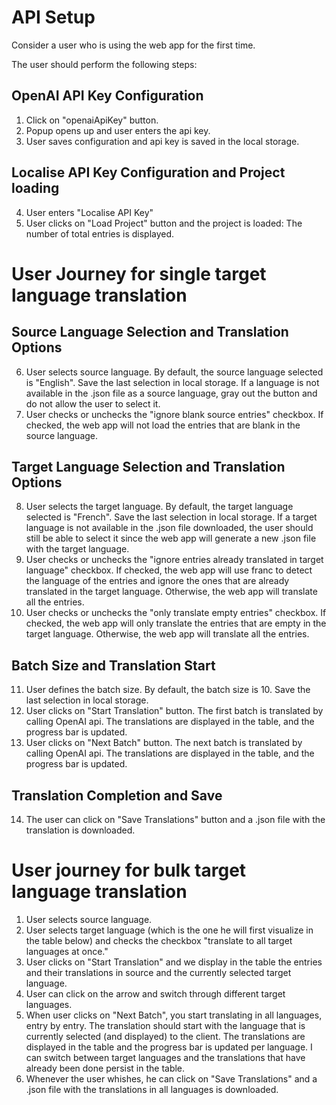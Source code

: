 # API Setup

Consider a user who is using the web app for the first time.

The user should perform the following steps:

## OpenAI API Key Configuration
1. Click on "openaiApiKey" button.
2. Popup opens up and user enters the api key.
3. User saves configuration and api key is saved in the local storage.

## Localise API Key Configuration and Project loading
4. User enters "Localise API Key"
5. User clicks on "Load Project" button and the project is loaded: The number of total entries is displayed.

# User Journey for single target language translation

## Source Language Selection and Translation Options
6. User selects source language. By default, the source language selected is "English". Save the last selection in local storage. If a language is not available in the .json file as a source language, gray out the button and do not allow the user to select it.
7. User checks or unchecks the "ignore blank source entries" checkbox. If checked, the web app will not load the entries that are blank in the source language.


## Target Language Selection and Translation Options
8. User selects the target language. By default, the target language selected is "French". Save the last selection in local storage. If a target language is not available in the .json file downloaded, the user should still be able to select it since the web app will generate a new .json file with the target language.
9. User checks or unchecks the "ignore entries already translated in target language" checkbox. If checked, the web app will use franc to detect the language of the entries and ignore the ones that are already translated in the target language. Otherwise, the web app will translate all the entries.
10. User checks or unchecks the "only translate empty entries" checkbox. If checked, the web app will only translate the entries that are empty in the target language. Otherwise, the web app will translate all the entries.

## Batch Size and Translation Start
11. User defines the batch size. By default, the batch size is 10. Save the last selection in local storage.
12. User clicks on "Start Translation" button. The first batch is translated by calling OpenAI api. The translations are displayed in the table, and the progress bar is updated.
13. User clicks on "Next Batch" button. The next batch is translated by calling OpenAI api. The translations are displayed in the table, and the progress bar is updated.

## Translation Completion and Save
14. The user can click on "Save Translations" button and a .json file with the translation is downloaded.

# User journey for bulk target language translation
1. User selects source language.
2. User selects target language (which is the one he will first visualize in the table below) and checks the checkbox "translate to all target languages at once."
3. User clicks on "Start Translation" and we display in the table the entries and their translations in source and the currently selected target language.
4. User can click on the arrow and switch through different target languages.
5. When user clicks on "Next Batch", you start translating in all languages, entry by entry. The translation should start with the language that is currently selected (and displayed) to the client. The translations are displayed in the table and the progress bar is updated per language. I can switch between target languages and the translations that have already been done persist in the table.
6. Whenever the user whishes, he can click on "Save Translations" and a .json file with the translations in all languages is downloaded.